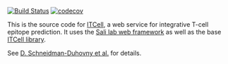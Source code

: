 [![Build Status](https://travis-ci.org/salilab/itcell.svg?branch=master)](https://travis-ci.org/salilab/itcell)
[![codecov](https://codecov.io/gh/salilab/itcell/branch/master/graph/badge.svg)](https://codecov.io/gh/salilab/itcell)

This is the source code for [ITCell](https://salilab.org/itcell/), a web
service for integrative T-cell epitope prediction. It uses
the [Sali lab web framework](https://github.com/salilab/saliweb/)
as well as the base
[ITCell library](https://github.com/salilab/itcell-lib/).

See [D. Schneidman-Duhovny et al.](https://doi.org/10.1101/415661) for details.
